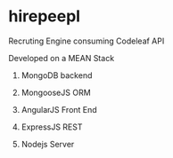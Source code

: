 hirepeepl
=========

Recruting Engine consuming Codeleaf API

Developed on a MEAN Stack

1. MongoDB backend

2. MongooseJS ORM

3. AngularJS Front End

4. ExpressJS REST

5. Nodejs Server
